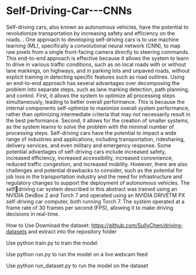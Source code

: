 # Self-Driving-Car---CNNs
Self-driving cars, also known as autonomous vehicles, have the potential to  revolutionize transportation by increasing safety and efficiency on the roads.
. One 
approach to developing self-driving cars is to use machine learning (ML), specifically 
a convolutional neural network (CNN), to map raw pixels from a single front-facing 
camera directly to steering commands. This end-to-end approach is effective 
because it allows the system to learn to drive in various traffic conditions, such as 
on local roads with or without lane markings, on highways, and in parking lots and 
unpaved roads, without explicit training in detecting specific features such as road 
outlines.
Using an end-to-end approach has several advantages over decomposing the 
problem into separate steps, such as lane marking detection, path planning, and 
control. First, it allows the system to optimize all processing steps simultaneously, 
leading to better overall performance. This is because the internal components 
self-optimize to maximize overall system performance, rather than optimizing 
intermediate criteria that may not necessarily result in the best performance. 
Second, it allows for the creation of smaller systems, as the system learns to solve 
the problem with the minimal number of processing steps.
Self-driving cars have the potential to impact a wide range of industries and 
applications, including transportation, ridesharing, delivery services, and even 
military and emergency response. Some potential advantages of self-driving cars 
include increased safety, increased efficiency, increased accessibility, increased 
convenience, reduced traffic congestion, and increased mobility. However, there 
are also challenges and potential drawbacks to consider, such as the potential for 
job loss in the transportation industry and the need for infrastructure and 
regulatory changes to support the deployment of autonomous vehicles. The selfdriving car system described in this abstract was trained using an NVIDIA DevBox 
2
and Torch 7 and operated using an NVIDIA DRIVETM PX self-driving car computer, 
both running Torch 7. The system operated at a frame rate of 30 frames per second 
(FPS), allowing it to make driving decisions in real-time.

How to Use
Download the dataset: https://github.com/SullyChen/driving-datasets  and extract into the repository folder

Use python train.py to train the model

Use python run.py to run the model on a live webcam feed

Use python run_dataset.py to run the model on the dataset

